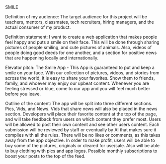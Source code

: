 SMILE

Definition of my audience: The target audience for this project will be teachers, mentors, classmates, tech recruiters, hiring managers, and the actual consumer of my product.

Definition statement: I want to create a web application that makes people feel happy and puts a smile on their face. This will be done through sharing pictures of people smiling, and cute pictures of animals. Also, videos of people doing good deeds for one another, and a section for positive news that are happening locally and internationally.

Elevator pitch: The Smile App - This App is guaranteed to put and keep a smile on your face. With our collection of pictures, videos, and stories from across the world, it is easy to share your favorites. Show them to friends, family, and whoever may enjoy our upbeat content. Whenever you are feeling stressed or blue, come to our app and you will feel much better before you leave.

Outline of the content: The app will be split into three different sections. Pics, Vids, and News. Vids that share news will also be placed in the news section. Developers will place their favorite content at the top of the page, and will take feedback from users on which content they prefer most. Users will be allowed to post their own content and see other users content. Each submission will be reviewed by staff or eventually by AI that makes sure it complies with all the rules. There will be no likes or comments, as this takes away from the app objective. In order to make profit, users will be able to buy some of the pictures, originals or cleared for use/sale. Also will be able to buy clothing with pics and app logos. Possible monthly subscriptions to boost your posts to the top of the feed.
